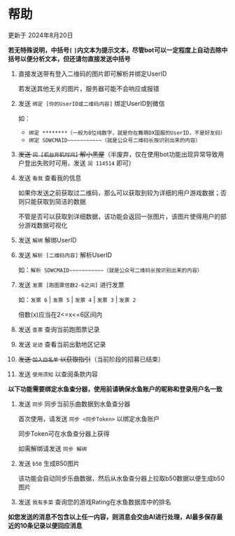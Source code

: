 # 帮助

更新于 2024年8月20日

**若无特殊说明，中括号`[` `]`内文本为提示文本，尽管bot可以一定程度上自动去除中括号以便分析文本，但还请勿直接发送中括号**

1. 直接发送带有登入二维码的图片即可解析并绑定UserID

   若发送其他无关的图片，服务器可能不会响应或报错

2. 发送 `绑定 [你的UserID或二维码内容]` 绑定UserID到微信

   如：

   - `绑定 ********（一般为8位纯数字，就是你在舞萌DX国服的UserID，不是好友码）`
   - `绑定 SDWCMAID~~~~~~~~~~~（就是公众号二维码长按识别出来的内容）`

3. ~~发送 `润 [机台开机时间]` 解小黑屋~~（半废弃，仅在使用bot功能出现异常导致用户登出失败时可用，发送 `润 114514` 即可）

4. 发送 `看我` 查看我的信息

   如果你发送之前获取过二维码，那么可以获取到较为详细的用户游戏数据；否则只能获取到简洁的数据

   不管是否可以获取到详细数据，该功能会返回一张图片，该图片使得用户的部分游戏数据可视化

5. 发送 `解绑` 解绑UserID

6. 发送 `解析 [二维码内容]` 解析UserID

   如：`解析 SDWCMAID~~~~~~~~~~~（就是公众号二维码长按识别出来的内容）`

7. 发送 `发票 [跑图票倍数2-6之间]` 进行发票

   如：`发票 6` | `发票 5` | `发票 4` | `发票 3` | `发票 2` 

   倍数(x)应当在2<=x<=6区间内

8. 发送 `查票` 查询当前跑图票记录

9. 发送 `足迹` 查看当前出勤地区记录

10. ~~发送 `加入白名单` 以获取指引~~（当前阶段的招募已结束）

11. 发送 `使用须知` 以查阅条款内容

    

**以下功能需要绑定水鱼查分器，使用前请确保水鱼账户的昵称和登录用户名一致**

1. 发送 `同步` 同步当前乐曲数据到水鱼查分器

   首次使用，请发送 `同步 <同步Token>` 以绑定水鱼账户

   同步Token可在水鱼查分器上获得

   如需解绑请发送 `同步 解绑`

2. 发送 `b50` 生成B50图片

   该功能会自动同步乐曲数据，然后从水鱼查分器上拉取b50数据以便生成b50图片

3. 发送 `我有多菜` 查询您的游戏Rating在水鱼数据库中的排名



**如您发送的消息不包含以上任一内容，则消息会交由AI进行处理，AI最多保存最近的10条记录以便回应消息**